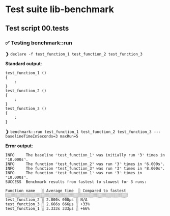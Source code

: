 # Test suite lib-benchmark

## Test script 00.tests

### ✅ Testing benchmark::run

❯ `declare -f test_function_1 test_function_2 test_function_3`

**Standard output**:

```text
test_function_1 () 
{ 
    :
}
test_function_2 () 
{ 
    :
}
test_function_3 () 
{ 
    :
}
```

❯ `benchmark::run test_function_1 test_function_2 test_function_3 --- baselineTimeInSeconds=3 maxRun=5`

**Error output**:

```text
INFO     The baseline ⌜test_function_1⌝ was initially run ⌜3⌝ times in ⌜10.000s⌝.
INFO     The function ⌜test_function_2⌝ was run ⌜3⌝ times in ⌜6.000s⌝.
INFO     The function ⌜test_function_3⌝ was run ⌜3⌝ times in ⌜8.000s⌝.
INFO     The function ⌜test_function_1⌝ was run ⌜3⌝ times in ⌜10.000s⌝.
SUCCESS  Benchmark results from fastest to slowest for 3 runs:

Function name   ░ Average time  ░ Compared to fastest
░░░░░░░░░░░░░░░░░░░░░░░░░░░░░░░░░░░░░░░░░░░░░░░░░░░░░░
test_function_2 ░ 2.000s 000µs ░ N/A
test_function_3 ░ 2.666s 666µs ░ +33%
test_function_1 ░ 3.333s 333µs ░ +66%

```


